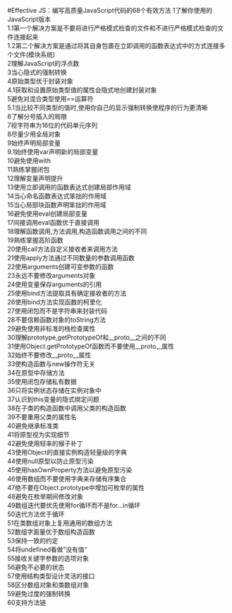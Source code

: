 #Effective JS：编写高质量JavaScript代码的68个有效方法
1了解你使用的JavaScript版本<br>
1.1第一个解决方案是不要将进行严格模式检查的文件和不进行严格模式检查的文件连接起来<br>
1.2第二个解决方案是通过将其自身包裹在立即调用的函数表达式中的方式连接多个文件(模块系统)<br>
2理解JavaScript的浮点数<br>
3当心隐式的强制转换<br>
4原始类型优于封装对象<br>
4.1获取和设置原始类型值的属性会隐式地创建封装对象<br>
5避免对混合类型使用==运算符<br>
5.1当比较不同类型的值时,使用你自己的显示强制转换使程序的行为更清晰<br>
6了解分号插入的局限<br>
7视字符串为16位的代码单元序列<br>
8尽量少用全局对象<br>
9始终声明局部变量<br>
9.1始终使用var声明新的局部变量<br>
10避免使用with<br>
11熟练掌握闭包<br>
12理解变量声明提升<br>
13使用立即调用的函数表达式创建局部作用域<br>
14当心命名函数表达式笨拙的作用域<br>
15当心局部块函数声明笨拙的作用域<br>
16避免使用eval创建局部变量<br>
17间接调用eval函数优于直接调用<br>
18理解函数调用,方法调用,构造函数调用之间的不同<br>
19熟练掌握高阶函数<br>
20使用call方法自定义接收者来调用方法<br>
21使用apply方法通过不同数量的参数调用函数<br>
22使用arguments创建可变参数的函数<br>
23永远不要修改arguments对象<br>
24使用变量保存arguments的引用<br>
25使用bind方法提取具有确定接收者的方法<br>
26使用bind方法实现函数的柯里化<br>
27使用闭包而不是字符串来封装代码<br>
28不要信赖函数对象的toString方法<br>
29避免使用非标准的栈检查属性<br>
30理解prototype,getPrototypeOf和__proto__之间的不同<br>
31使用Object.getPrototypeOf函数而不要使用__proto__属性<br>
32始终不要修改__proto__属性<br>
33使构造函数与new操作符无关<br>
34在原型中存储方法<br>
35使用闭包存储私有数据<br>
36只将实例状态存储在实例对象中<br>
37认识到this变量的隐式绑定问题<br>
38在子类的构造函数中调用父类的构造函数<br>
39不要重用父类的属性名<br>
40避免继承标准类<br>
41将原型视为实现细节<br>
42避免使用轻率的猴子补丁<br>
43使用Object的直接实例构造轻量级的字典<br>
44使用null原型以防止原型污染<br>
45使用hasOwnProperty方法以避免原型污染<br>
46使用数组而不要使用字典来存储有序集合<br>
47绝不要在Object.prototype中增加可枚举的属性<br>
48避免在枚举期间修改对象<br>
49数组迭代要优先使用for循环而不是for...in循环<br>
50迭代方法优于循环<br>
51在类数组对象上复用通用的数组方法<br>
52数组字面量优于数组构造函数<br>
53保持一致的约定<br>
54将undefined看做”没有值“<br>
55接收关键字参数的选项对象<br>
56避免不必要的状态<br>
57使用结构类型设计灵活的接口<br>
58区分数组对象和类数组对象<br>
59避免过度的强制转换<br>
60支持方法链<br>
